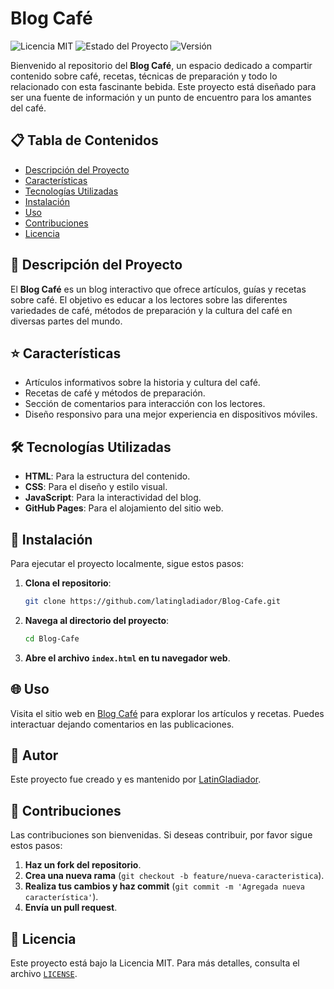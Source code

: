 # Blog Café

![Licencia MIT](https://img.shields.io/badge/licencia-MIT-blue.svg)
![Estado del Proyecto](https://img.shields.io/badge/estado-finalizado-green.svg)
![Versión](https://img.shields.io/badge/versión-1.0.0-brightgreen.svg)

Bienvenido al repositorio del **Blog Café**, un espacio dedicado a compartir contenido sobre café, recetas, técnicas de preparación y todo lo relacionado con esta fascinante bebida. Este proyecto está diseñado para ser una fuente de información y un punto de encuentro para los amantes del café.

## 📋 Tabla de Contenidos

- [Descripción del Proyecto](#descripción-del-proyecto)
- [Características](#características)
- [Tecnologías Utilizadas](#tecnologías-utilizadas)
- [Instalación](#instalación)
- [Uso](#uso)
- [Contribuciones](#contribuciones)
- [Licencia](#licencia)

## 📝 Descripción del Proyecto

El **Blog Café** es un blog interactivo que ofrece artículos, guías y recetas sobre café. El objetivo es educar a los lectores sobre las diferentes variedades de café, métodos de preparación y la cultura del café en diversas partes del mundo.

## ⭐ Características

- Artículos informativos sobre la historia y cultura del café.
- Recetas de café y métodos de preparación.
- Sección de comentarios para interacción con los lectores.
- Diseño responsivo para una mejor experiencia en dispositivos móviles.

## 🛠️ Tecnologías Utilizadas

- **HTML**: Para la estructura del contenido.
- **CSS**: Para el diseño y estilo visual.
- **JavaScript**: Para la interactividad del blog.
- **GitHub Pages**: Para el alojamiento del sitio web.

## 🚀 Instalación

Para ejecutar el proyecto localmente, sigue estos pasos:

1. **Clona el repositorio**:
   ```bash
   git clone https://github.com/latingladiador/Blog-Cafe.git
   ```

2. **Navega al directorio del proyecto**:
   ```bash
   cd Blog-Cafe
   ```

3. **Abre el archivo `index.html` en tu navegador web**.

## 🌐 Uso

Visita el sitio web en [Blog Café](https://latingladiador.github.io/Blog-Cafe/) para explorar los artículos y recetas. Puedes interactuar dejando comentarios en las publicaciones.

## 👤 Autor

Este proyecto fue creado y es mantenido por [LatinGladiador](https://github.com/LatinGladiador).

## 🤝 Contribuciones

Las contribuciones son bienvenidas. Si deseas contribuir, por favor sigue estos pasos:

1. **Haz un fork del repositorio**.
2. **Crea una nueva rama** (`git checkout -b feature/nueva-caracteristica`).
3. **Realiza tus cambios y haz commit** (`git commit -m 'Agregada nueva característica'`).
4. **Envía un pull request**.

## 📜 Licencia

Este proyecto está bajo la Licencia MIT. Para más detalles, consulta el archivo [`LICENSE`](LICENSE).
